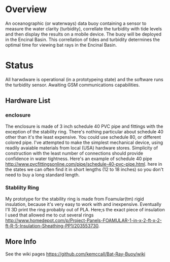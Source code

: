 # Overview

An oceanographic (or waterways) data buoy containing a sensor to measure the water clarity (turbidity), correllate the turbidity with tide levels and then display the results on a mobile device.  The buoy will be deployed in the Encinal Basin. This correllation of tides and turbidity determines the optimal time for viewing bat rays in the Encinal Basin. 

# Status
All harwdware is operational (in a prototypeing state) and the software runs the turbidity sensor. Awaiting GSM communications capabilities.

## Hardware List
### enclosure
The enclosure is made of 3 inch schedule 40 PVC pipe and fittings with the exception of the stability ring. There's nothing particular about schedule 40 other than it's the least expensive. You could use schedule 80, or different colored pipe. I've attempted to make the simplest mechanical device, using readily avaiable materials from local (USA) hardware stores. Simplicity of construction with the least number of connections should provide confidence in water tightness. Here's an example of schedule 40 pipe http://www.pvcfittingsonline.com/pipe/schedule-40-pvc-pipe.html. here in the states we can often find it in short lengths (12 to 18 inches) so you don't need to buy a long standard length. 
### Stablilty Ring
My prototype for the stability ring is made from Foamular(tm) rigid insulation, because it's very easy to work with and inexpensive. Eventually I'll 3D print the ring probably out of PLA. Here;s the exact piece of insulation I used that allowed me to cut several rings http://www.homedepot.com/p/Project-Panels-FOAMULAR-1-in-x-2-ft-x-2-ft-R-5-Insulation-Sheathing-PP1/203553730.


## More Info
See the wiki pages https://github.com/kemccall/Bat-Ray-Buoy/wiki
